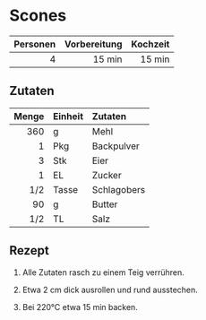 # Scones

| Personen | Vorbereitung | Kochzeit |
| --------:| ------------:| --------:|
|        4 |       15 min |   15 min | 

## Zutaten

| Menge | Einheit | Zutaten     |
| -----:|:------- |:----------- |
|   360 | g       | Mehl        |
|     1 | Pkg     | Backpulver  |
|     3 | Stk     | Eier        |
|     1 | EL      | Zucker      |
|   1/2 | Tasse   | Schlagobers |
|    90 | g       | Butter      |
|   1/2 | TL      | Salz        |

## Rezept

1.  Alle Zutaten rasch zu einem Teig verrühren.

2.  Etwa 2 cm dick ausrollen und rund ausstechen.

3.  Bei 220°C etwa 15 min backen.

